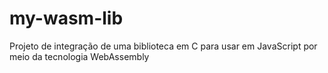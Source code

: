 # my-wasm-lib
Projeto de integração de uma biblioteca em C para usar em JavaScript por meio da tecnologia WebAssembly
